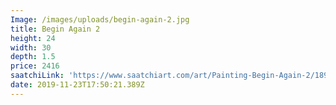 ```yaml
---
Image: /images/uploads/begin-again-2.jpg
title: Begin Again 2
height: 24
width: 30
depth: 1.5
price: 2416
saatchiLink: 'https://www.saatchiart.com/art/Painting-Begin-Again-2/189576/6534101/view'
date: 2019-11-23T17:50:21.389Z
---
```



